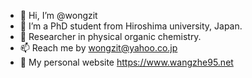 - 👋 Hi, I’m @wongzit
- 👀 I’m a PhD student from Hiroshima university, Japan.
- 🌱 Researcher in physical organic chemistry.
- 📫 Reach me by wongzit@yahoo.co.jp
- 🏡 My personal website https://www.wangzhe95.net
